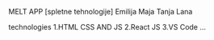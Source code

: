 MELT APP [spletne tehnologije]
Emilija Maja Tanja Lana

technologies
1.HTML CSS AND JS
2.React JS
3.VS Code
...
